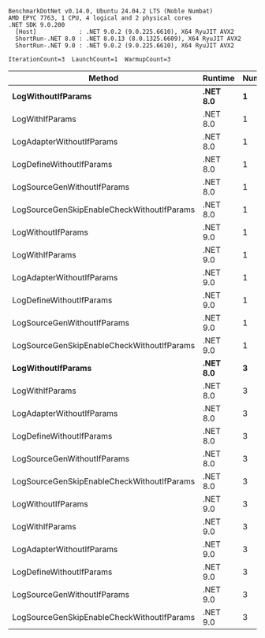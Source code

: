 ```

BenchmarkDotNet v0.14.0, Ubuntu 24.04.2 LTS (Noble Numbat)
AMD EPYC 7763, 1 CPU, 4 logical and 2 physical cores
.NET SDK 9.0.200
  [Host]            : .NET 9.0.2 (9.0.225.6610), X64 RyuJIT AVX2
  ShortRun-.NET 8.0 : .NET 8.0.13 (8.0.1325.6609), X64 RyuJIT AVX2
  ShortRun-.NET 9.0 : .NET 9.0.2 (9.0.225.6610), X64 RyuJIT AVX2

IterationCount=3  LaunchCount=1  WarmupCount=3  

```
| Method                                     | Runtime  | Number | Mean      | Error     | StdDev   | Min       | Max       | Gen0   | Allocated |
|------------------------------------------- |--------- |------- |----------:|----------:|---------:|----------:|----------:|-------:|----------:|
| **LogWithoutIfParams**                         | **.NET 8.0** | **1**      |  **60.90 ns** |  **7.697 ns** | **0.422 ns** |  **60.57 ns** |  **61.37 ns** | **0.0052** |      **88 B** |
| LogWithIfParams                            | .NET 8.0 | 1      |  58.76 ns | 12.532 ns | 0.687 ns |  58.17 ns |  59.51 ns | 0.0052 |      88 B |
| LogAdapterWithoutIfParams                  | .NET 8.0 | 1      |  57.64 ns |  2.572 ns | 0.141 ns |  57.53 ns |  57.80 ns | 0.0052 |      88 B |
| LogDefineWithoutIfParams                   | .NET 8.0 | 1      |  19.91 ns |  0.037 ns | 0.002 ns |  19.91 ns |  19.91 ns |      - |         - |
| LogSourceGenWithoutIfParams                | .NET 8.0 | 1      |  19.91 ns |  0.819 ns | 0.045 ns |  19.88 ns |  19.96 ns |      - |         - |
| LogSourceGenSkipEnableCheckWithoutIfParams | .NET 8.0 | 1      |  19.41 ns |  4.930 ns | 0.270 ns |  19.23 ns |  19.72 ns |      - |         - |
| LogWithoutIfParams                         | .NET 9.0 | 1      |  56.73 ns |  5.358 ns | 0.294 ns |  56.54 ns |  57.07 ns | 0.0052 |      88 B |
| LogWithIfParams                            | .NET 9.0 | 1      |  56.25 ns |  6.240 ns | 0.342 ns |  55.91 ns |  56.59 ns | 0.0052 |      88 B |
| LogAdapterWithoutIfParams                  | .NET 9.0 | 1      |  58.21 ns | 28.506 ns | 1.563 ns |  57.14 ns |  60.01 ns | 0.0052 |      88 B |
| LogDefineWithoutIfParams                   | .NET 9.0 | 1      |  20.11 ns |  0.559 ns | 0.031 ns |  20.08 ns |  20.14 ns |      - |         - |
| LogSourceGenWithoutIfParams                | .NET 9.0 | 1      |  20.12 ns |  0.398 ns | 0.022 ns |  20.10 ns |  20.15 ns |      - |         - |
| LogSourceGenSkipEnableCheckWithoutIfParams | .NET 9.0 | 1      |  19.25 ns |  1.212 ns | 0.066 ns |  19.21 ns |  19.33 ns |      - |         - |
| **LogWithoutIfParams**                         | **.NET 8.0** | **3**      | **174.67 ns** | **31.194 ns** | **1.710 ns** | **172.70 ns** | **175.69 ns** | **0.0157** |     **264 B** |
| LogWithIfParams                            | .NET 8.0 | 3      | 171.67 ns | 25.885 ns | 1.419 ns | 170.46 ns | 173.23 ns | 0.0157 |     264 B |
| LogAdapterWithoutIfParams                  | .NET 8.0 | 3      | 171.88 ns |  3.913 ns | 0.214 ns | 171.63 ns | 172.00 ns | 0.0157 |     264 B |
| LogDefineWithoutIfParams                   | .NET 8.0 | 3      |  59.22 ns |  1.620 ns | 0.089 ns |  59.15 ns |  59.32 ns |      - |         - |
| LogSourceGenWithoutIfParams                | .NET 8.0 | 3      |  58.43 ns |  0.903 ns | 0.050 ns |  58.40 ns |  58.49 ns |      - |         - |
| LogSourceGenSkipEnableCheckWithoutIfParams | .NET 8.0 | 3      |  59.27 ns |  0.637 ns | 0.035 ns |  59.23 ns |  59.30 ns |      - |         - |
| LogWithoutIfParams                         | .NET 9.0 | 3      | 170.35 ns | 83.295 ns | 4.566 ns | 167.10 ns | 175.57 ns | 0.0157 |     264 B |
| LogWithIfParams                            | .NET 9.0 | 3      | 171.35 ns | 10.095 ns | 0.553 ns | 170.97 ns | 171.99 ns | 0.0157 |     264 B |
| LogAdapterWithoutIfParams                  | .NET 9.0 | 3      | 169.88 ns | 24.934 ns | 1.367 ns | 169.04 ns | 171.46 ns | 0.0157 |     264 B |
| LogDefineWithoutIfParams                   | .NET 9.0 | 3      |  59.96 ns |  2.809 ns | 0.154 ns |  59.84 ns |  60.13 ns |      - |         - |
| LogSourceGenWithoutIfParams                | .NET 9.0 | 3      |  59.13 ns |  1.172 ns | 0.064 ns |  59.08 ns |  59.20 ns |      - |         - |
| LogSourceGenSkipEnableCheckWithoutIfParams | .NET 9.0 | 3      |  57.99 ns |  0.915 ns | 0.050 ns |  57.95 ns |  58.04 ns |      - |         - |

